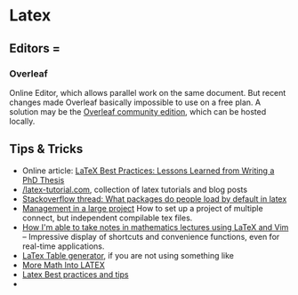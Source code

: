 # Latex

## Editors =

### Overleaf

Online Editor, which allows parallel work on the same document. But recent changes made Overleaf basically impossible to use on a free plan. 
A solution may be the [Overleaf community edition](https://shihabkhan1.github.io/overleaf/intro.html), which can be hosted locally. 

## Tips & Tricks

* Online article: [LaTeX Best Practices: Lessons Learned from Writing a PhD Thesis](https://www.semipol.de/posts/2018/06/latex-best-practices-lessons-learned-from-writing-a-phd-thesis/)
* [/latex-tutorial.com](https://latex-tutorial.com/blog/), collection of latex tutorials and blog posts
* [Stackoverflow thread: What packages do people load by default in latex](https://tex.stackexchange.com/questions/553/what-packages-do-people-load-by-default-in-latex?page=1&tab=votes#tab-top)
* [Management in a large project](https://de.overleaf.com/learn/latex/Management_in_a_large_project) How to set up a project of multiple connect, but independent compilable tex files. 
* [How I'm able to take notes in mathematics lectures using LaTeX and Vim](https://castel.dev/post/lecture-notes-1/) – Impressive display of shortcuts and convenience functions, even for real-time applications.
* [LaTex Table generator](https://tablesgenerator.com/), if you are not using something like 
* [More Math Into LATEX](https://ftp.fau.de/ctan/info/Math_into_LaTeX-4/Short_Course.pdf)
* [Latex Best practices and tips](https://dream.cs.umass.edu/wp-content/uploads/2020/04/Tips-and-Best-Practices.pdf)
*
